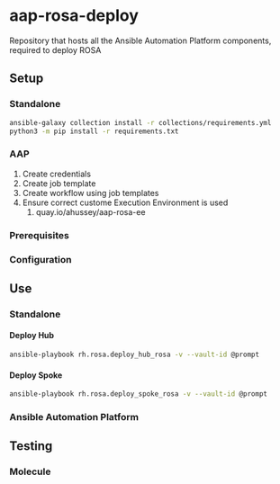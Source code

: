 # aap-rosa-deploy
Repository that hosts all the Ansible Automation Platform components, required to deploy ROSA

## Setup

### Standalone

```bash
ansible-galaxy collection install -r collections/requirements.yml
python3 -m pip install -r requirements.txt
```

### AAP

1. Create credentials
2. Create job template
3. Create workflow using job templates
4. Ensure correct custome Execution Environment is used
    1. quay.io/ahussey/aap-rosa-ee

### Prerequisites

### Configuration

## Use

### Standalone

#### Deploy Hub

```bash
ansible-playbook rh.rosa.deploy_hub_rosa -v --vault-id @prompt
```

#### Deploy Spoke

```bash
ansible-playbook rh.rosa.deploy_spoke_rosa -v --vault-id @prompt
```

### Ansible Automation Platform

## Testing

### Molecule